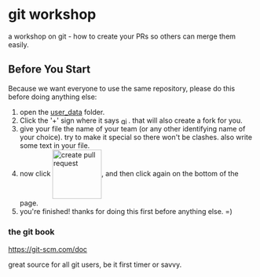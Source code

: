 # git workshop
a workshop on git - how to create your PRs so others can merge them easily.

## Before You Start
Because we want everyone to use the same repository, please do this before doing anything else:

1. open the <a href="https://github.com/nadavwe/git_workshop/tree/master/user_data" target="blank">user_data</a> folder.
1. Click the '+' sign where it says <a id="plus" href="#before-you-start"><img src="https://github.com/nadavwe/git_workshop/raw/master/.readme/user_data_plus.png" height="15" title="git_workshop/+" alt="git_workshop/+" align="center"/></a>. that will also create a fork for you.
1. give your file the name of your team (or any other identifying name of your choice). try to make it special so there won't be clashes. also write some text in your file.
2. now click <a id="pull" href="#before-you-start"><img src="https://github.com/nadavwe/git_workshop/raw/master/.readme/create_pull_request.png" width="100px" title="create pull request" alt="create pull request" align="center"/></a>, and then click again on the bottom of the page.
3. you're finished! thanks for doing this first before anything else. =)

### the git book
https://git-scm.com/doc

great source for all git users, be it first timer or savvy.


